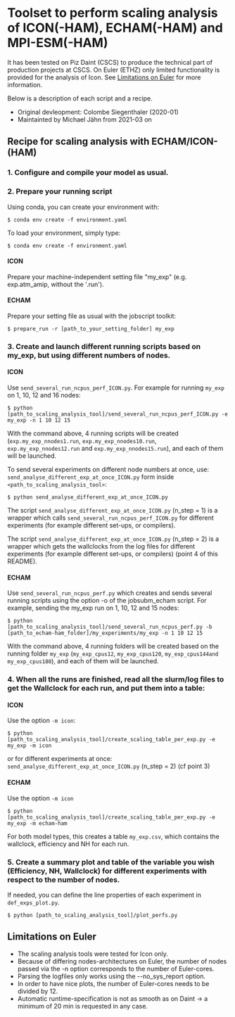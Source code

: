# Toolset to perform scaling analysis of ICON(-HAM), ECHAM(-HAM) and MPI-ESM(-HAM)

It has been tested on Piz Daint (CSCS) to produce the technical part of production projects at CSCS.
On Euler (ETHZ) only limited functionality is provided for the analysis of Icon.
See [Limitations on Euler](#limitations-on-euler) for more information.

Below is a description of each script and a recipe.

- Original devleopment: Colombe Siegenthaler (2020-01)
- Maintainted by Michael Jähn from 2021-03 on

## Recipe for scaling analysis with ECHAM/ICON-(HAM)

### 1. Configure and compile your model as usual.

### 2. Prepare your running script

Using conda, you can create your environment with:
    
```console
$ conda env create -f environment.yaml
```
    
To load your environment, simply type:
    
```console
$ conda env create -f environment.yaml
```

#### ICON
    
Prepare your machine-independent setting file "my_exp" (e.g. exp.atm_amip, without the '.run').

#### ECHAM
    
Prepare your setting file as usual with the jobscript toolkit:
    
```console
$ prepare_run -r [path_to_your_setting_folder] my_exp
```

### 3. Create and launch different running scripts based on my_exp, but using different numbers of nodes.

#### ICON
    
Use `send_several_run_ncpus_perf_ICON.py`.
For example for running `my_exp` on 1, 10, 12 and 16 nodes:
    
```console
$ python [path_to_scaling_analysis_tool]/send_several_run_ncpus_perf_ICON.py -e my_exp -n 1 10 12 15
```

With the command above, 4 running scripts will be created (`exp.my_exp_nnodes1.run`, `exp.my_exp_nnodes10.run`, 
`exp.my_exp_nnodes12.run` and `exp.my_exp_nnodes15.run`), and each of them will be launched.

To send several experiments on different node numbers at once, use: `send_analyse_different_exp_at_once_ICON.py`
form inside `<path_to_scaling_analysis_tool>`:
    
```console
$ python send_analyse_different_exp_at_once_ICON.py
```
    
The script `send_analyse_different_exp_at_once_ICON.py` (n_step = 1) is a wrapper which calls 
`send_several_run_ncpus_perf_ICON.py` for different experiments (for example different set-ups, or compilers).
    
The script `send_analyse_different_exp_at_once_ICON.py` (n_step = 2) is a wrapper which gets
the wallclocks from the log files for different experiments (for example different set-ups, or compilers) (point 4 of this README).

#### ECHAM
    
Use `send_several_run_ncpus_perf.py` which creates and sends several running scripts using the option -o of the jobsubm_echam script.
For example, sending the my_exp run on 1, 10, 12 and 15 nodes:
    
```console
$ python [path_to_scaling_analysis_tool]/send_several_run_ncpus_perf.py -b [path_to_echam-ham_folder]/my_experiments/my_exp -n 1 10 12 15
```

With the command above, 4 running folders will be created based on the running folder `my_exp`
(`my_exp_cpus12`, `my_exp_cpus120`, `my_exp_cpus144and my_exp_cpus180`), and each of them will be launched.

### 4. When all the runs are finished, read all the slurm/log files to get the Wallclock for each run, and put them into a table:

#### ICON
    
Use the option `-m icon`:
    
```console
$ python [path_to_scaling_analysis_tool]/create_scaling_table_per_exp.py -e my_exp -m icon
```
    
or for different experiments at once: `send_analyse_different_exp_at_once_ICON.py` (n_step = 2) (cf point 3)

#### ECHAM
    
Use the option `-m icon`
    
```console
$ python [path_to_scaling_analysis_tool]/create_scaling_table_per_exp.py -e my_exp -m echam-ham
```

For both model types, this creates a table `my_exp.csv`, which contains the wallclock, efficiency and NH for each run.

### 5. Create a summary plot and table of the variable you wish (Efficiency, NH, Wallclock) for different experiments with respect to the number of nodes.

If needed, you can define the line properties of each experiment in `def_exps_plot.py`.
    
```console
$ python [path_to_scaling_analysis_tool]/plot_perfs.py
```

## Limitations on Euler

* The scaling analysis tools were tested for Icon only.
* Because of differing nodes-architectures on Euler, the number of nodes passed via the -n option
corresponds to the number of Euler-cores.
* Parsing the logfiles only works using the --no_sys_report option.
* In order to have nice plots, the number of Euler-cores needs to be divided by 12.
* Automatic runtime-specification is not as smooth as on Daint -> a minimum of 20 min is requested in any case.

